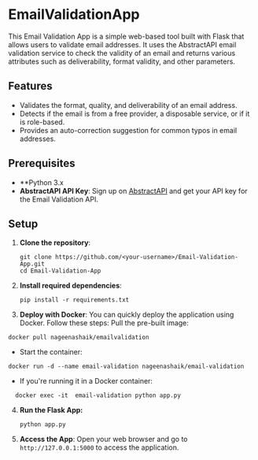# EmailValidationApp

This Email Validation App is a simple web-based tool built with Flask that allows users to validate email addresses. It uses the AbstractAPI email validation service to check the validity of an email and returns various attributes such as deliverability, format validity, and other parameters.

## Features

- Validates the format, quality, and deliverability of an email address.
- Detects if the email is from a free provider, a disposable service, or if it is role-based.
- Provides an auto-correction suggestion for common typos in email addresses.

## Prerequisites

- **Python 3.x
- **AbstractAPI API Key**: Sign up on [AbstractAPI](https://www.abstractapi.com/) and get your API key for the Email Validation API.

## Setup

1. **Clone the repository**:
   ```
   git clone https://github.com/<your-username>/Email-Validation-App.git
   cd Email-Validation-App
   ```
2. **Install required dependencies**:
   ```
   pip install -r requirements.txt
   ```
3. **Deploy with Docker**:
You can quickly deploy the application using Docker. Follow these steps:
Pull the pre-built image:
```
docker pull nageenashaik/emailvalidation
```
- Start the container:
```
docker run -d --name email-validation nageenashaik/email-validation
```
- If you're running it in a Docker container:
```
  docker exec -it  email-validation python app.py
```
4. **Run the Flask App:**
   ```
   python app.py
   ```
5. **Access the App**:
   Open your web browser and go to `http://127.0.0.1:5000` to access the application.
